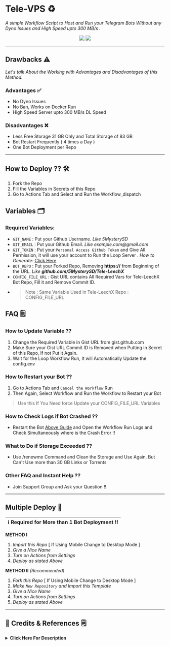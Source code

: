 # Tele-VPS ♻️
_A simple Workflow Script to Host and Run your Telegram Bots Without any Dyno Issues and High Speed upto 300 MB/s ._

<div align=center>

[![](https://img.shields.io/badge/Telegram%20Channel-Join-9cf?style=for-the-badge&logo=telegram&logoColor=blue&style=flat&labelColor=292c3b)](https://t.me/FXTorrentz)
[![](https://img.shields.io/badge/Support%20Group-Join-9cf?style=for-the-badge&logo=telegram&logoColor=blue&style=flat&labelColor=292c3b)](https://t.me/+aj0yG0qvAjZiOTNl)

</div>

---

## Drawbacks ⚠️ 
_Let's talk About the Working with Advantages and Disadvantages of this Method._

### __Advantages__ ✅️
- No Dyno Issues
- No Ban, Works on Docker Run
- High Speed Server upto 300 MB/s DL Speed

### __Disadvantages__ ❌️
- Less Free Storage 31 GB Only and Total Storage of 83 GB
- Bot Restart Frequently ( 4 times a Day )
- One Bot Deployment per Repo

---

## How to Deploy ?? 🛠
1. Fork the Repo
2. Fill the Variables in Secrets of this Repo 
3. Go to Actions Tab and Select and Run the Workflow_dispatch 

## Variables 🗂

### Required Variables:

- `GIT_NAME` : Put your Github Username. _Like 5MysterySD_
- `GIT_EMAIL` : Put your Github Email. _Like example.com@gmail.com_
- `GIT_TOKEN` : Put your `Personal Access Github Token` and Give All Permission, it will use your account to Run the Loop Server . _How to Generate:_ [Click Here](https://docs.github.com/en/authentication/keeping-your-account-and-data-secure/creating-a-personal-access-token#creating-a-token)
- `BOT_REPO` : Put your Forked Repo, Removing **https://** from Beginning of the URL. _Like **github.com/5MysterySD/Tele-LeechX**_
- `CONFIG_FILE_URL` : Gist URL contains All Required Vars for Tele-LeechX Bot Repo, Fill it and Remove Commit ID.
- > Note : Same Variable Used in Tele-LeechX Repo : CONFIG_FILE_URL

## FAQ 🗒

### How to Update Variable ??
1. Change the Required Variable in Gist URL from gist.github.com
2. Make Sure your Gist URL Commit ID is Removed when Putting in Secret of this Repo, If not Put it Again.
3. Wait for the Loop Workflow Run, It will Automatically Update the config.env

### How to Restart your Bot ??
1. Go to Actions Tab and `Cancel the Workflow` Run
2. Then Again, Select Workflow and Run the Workflow to Restart your Bot
> Use this If You Need force Update your CONFIG_FILE_URL Variables 

### How to Check Logs if Bot Crashed ??
- Restart the Bot [Above Guide](https://github.com/5MysterySD/Tele-VPS/edit/Tele-VPS/README.md#how-to-restart-your-bot-) and Open the Workflow Run Logs and Check Simultaneously where is the Crash Error !!

### What to Do if Storage Exceeded ??
- Use /renewme Command and Clean the Storage and Use Again, But Can't Use more than 30 GB Links or Torrents

### Other FAQ and Instant Help ??
- Join Support Group and Ask your Question !!

---

## Multiple Deploy 🍱

| ℹ️ Required for More than 1 Bot Deployment !!
| ---

**METHOD I**

1. _Import this Repo_ [ If Using Mobile Change to Desktop Mode ]
2. _Give a Nice Name_
3. _Turn on Actions from Settings_
4. _Deploy as stated Above_

**METHOD II** _(Recommended)_

1. _Fork this Repo_ [ If Using Mobile Change to Desktop Mode ]
2. _Make `New Repository` and Import this Template_
3. _Give a Nice Name_
4. _Turn on Actions from Settings_
5. _Deploy as stated Above_
---

## 🏅 Credits & References 🗒
<details>
    <summary><b>Click Here For Description</b></summary>

- [`5MysterySD`](https://github.com/5MysterySD) : _Docker ENV Variables and Nothing Much ☕️_
- [`Mahsoom`](https://t.me/Call_me_futurepilot) : _Idea Sharer !!! 💡_
- [`Kaali-Linux`](https://github.com/Kaali-Linux/Kaali-Linux) : Most Inspired 🔥_

</details>
